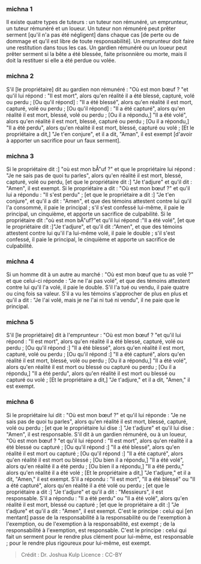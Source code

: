 
### michna 1
Il existe quatre types de tuteurs : un tuteur non rémunéré, un emprunteur, un tuteur rémunéré et un loueur. Un tuteur non rémunéré peut prêter serment [qu'il n'a pas été négligent] dans chaque cas [de perte ou de dommage et qu'il est libre de toute responsabilité]. Un emprunteur doit faire une restitution dans tous les cas. Un gardien rémunéré ou un loueur peut prêter serment si la bête a été blessée, faite prisonnière ou morte, mais il doit la restituer si elle a été perdue ou volée.

### michna 2
S'il [le propriétaire] dit au gardien non rémunéré : "Où est mon bœuf ? "et qu'il lui répond : "Il est mort", alors qu'en réalité il a été blessé, capturé, volé ou perdu ; [Ou qu'il répond] : "Il a été blessé", alors qu'en réalité il est mort, capturé, volé ou perdu ; [Ou qu'il répond] : "Il a été capturé", alors qu'en réalité il est mort, blessé, volé ou perdu ; [Ou il a répondu,] "Il a été volé", alors qu'en réalité il est mort, blessé, capturé ou perdu ; [Ou il a répondu,] "Il a été perdu", alors qu'en réalité il est mort, blessé, capturé ou volé ; [Et le propriétaire a dit,] "Je t'en conjure", et il a dit, "Aman", il est exempt [d'avoir à apporter un sacrifice pour un faux serment].

### michna 3
Si le propriétaire dit :] "où est mon bÅ"uf ?" et que le propriétaire lui répond : "Je ne sais pas de quoi tu parles", alors qu'en réalité il est mort, blessé, capturé, volé ou perdu, [et que le propriétaire dit :] "Je t'adjure" et qu'il dit : "Amen", il est exempt. Si le propriétaire a dit : "Où est mon bœuf ?" et qu'il lui a répondu : "Il s'est perdu" ; [et que le propriétaire a dit :] "Je t'en conjure", et qu'il a dit : "Amen", et que des témoins attestent contre lui qu'il l'a consommé, il paie le principal ; s'il s'est confessé lui-même, il paie le principal, un cinquième, et apporte un sacrifice de culpabilité. Si le propriétaire dit :"où est mon bÅ"uf?"et qu'il lui répond :"Il a été volé", [et que le propriétaire dit :]"Je t'adjure", et qu'il dit :"Amen", et que des témoins attestent contre lui qu'il l'a lui-même volé, il paie le double ; s'il s'est confessé, il paie le principal, le cinquième et apporte un sacrifice de culpabilité.

### michna 4
Si un homme dit à un autre au marché : "Où est mon bœuf que tu as volé ?" et que celui-ci réponde : "Je ne l'ai pas volé", et que des témoins attestent contre lui qu'il l'a volé, il paie le double. S'il l'a tué ou vendu, il paie quatre ou cinq fois sa valeur. S'il a vu les témoins s'approcher de plus en plus et qu'il a dit : "Je l'ai volé, mais je ne l'ai ni tué ni vendu", il ne paie que le principal.

### michna 5
S'il [le propriétaire] dit à l'emprunteur : "Où est mon bœuf ? "et qu'il lui répond : "Il est mort", alors qu'en réalité il a été blessé, capturé, volé ou perdu ; [Ou qu'il répond :] "Il a été blessé", alors qu'en réalité il est mort, capturé, volé ou perdu ; [Ou qu'il répond :] "Il a été capturé", alors qu'en réalité il est mort, blessé, volé ou perdu ; [Ou il a répondu,] "Il a été volé", alors qu'en réalité il est mort ou blessé ou capturé ou perdu ; [Ou il a répondu,] "Il a été perdu", alors qu'en réalité il est mort ou blessé ou capturé ou volé ; [Et le propriétaire a dit,] "Je t'adjure," et il a dit, "Amen," il est exempt.

### michna 6
Si le propriétaire lui dit : "Où est mon bœuf ?" et qu'il lui réponde : "Je ne sais pas de quoi tu parles", alors qu'en réalité il est mort, blessé, capturé, volé ou perdu ; [et que le propriétaire lui dise :] "Je t'adjure" et qu'il lui dise : "Amen", il est responsable. S'il dit à un gardien rémunéré, ou à un loueur, "Où est mon bœuf ? "et qu'il lui répond : "Il est mort", alors qu'en réalité il a été blessé ou capturé ; [Ou qu'il répond :] "Il a été blessé", alors qu'en réalité il est mort ou capturé ; [Ou qu'il répond :] "Il a été capturé", alors qu'en réalité il est mort ou blessé ; [Ou bien il a répondu,] "Il a été volé", alors qu'en réalité il a été perdu ; [Ou bien il a répondu,] "Il a été perdu," alors qu'en réalité il a été volé ; [Et le propriétaire a dit,] "Je t'adjure," et il a dit, "Amen," il est exempt. S'il a répondu : "Il est mort", "Il a été blessé" ou "Il a été capturé", alors qu'en réalité il a été volé ou perdu ; [et que le propriétaire a dit :] "Je t'adjure" et qu'il a dit : "Messieurs", il est responsable. S'il a répondu : "Il a été perdu" ou "Il a été volé", alors qu'en réalité il est mort, blessé ou capturé ; [et que le propriétaire a dit :] "Je t'adjure" et qu'il a dit : "Amen", il est exempt. C'est le principe : celui qui [en mentant] passe de la responsabilité à la responsabilité ou de l'exemption à l'exemption, ou de l'exemption à la responsabilité, est exempt ; de la responsabilité à l'exemption, est responsable. C'est le principe : celui qui fait un serment pour le rendre plus clément pour lui-même, est responsable ; pour le rendre plus rigoureux pour lui-même, est exempt.

>Crédit : Dr. Joshua Kulp
>Licence : CC-BY